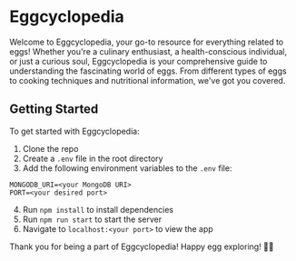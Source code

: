 # Eggcyclopedia
Welcome to Eggcyclopedia, your go-to resource for everything related to eggs! Whether you're a culinary enthusiast, a health-conscious individual, or just a curious soul, Eggcyclopedia is your comprehensive guide to understanding the fascinating world of eggs. From different types of eggs to cooking techniques and nutritional information, we've got you covered.

## Getting Started
To get started with Eggcyclopedia:

1. Clone the repo
2. Create a `.env` file in the root directory
3. Add the following environment variables to the `.env` file:
```
MONGODB_URI=<your MongoDB URI>
PORT=<your desired port>
```
4. Run `npm install` to install dependencies
5. Run `npm run start` to start the server
6. Navigate to `localhost:<your port>` to view the app

Thank you for being a part of Eggcyclopedia! Happy egg exploring! 🥚🍳

